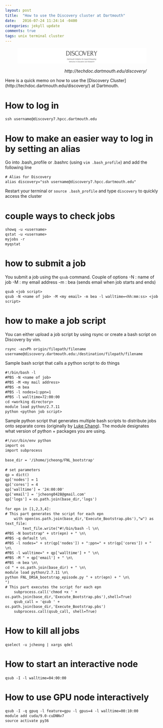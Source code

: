 ```yaml
---
layout: post
title:  "How to use the Discovery cluster at Dartmouth"
date:   2016-07-24 11:24:14 -0400
categories: jekyll update
comments: true
tags: unix terminal cluster
---
```

<figure>
  <img src="/assets/post05/Discovery.png" width="966">
  <figcaption><p align="right"><i>http://techdoc.dartmouth.edu/discovery/</i>
  </p></figcaption>
</figure>
<!--excerpt.start-->
Here is a quick memo on how to use the [Discovery Cluster](http://techdoc.dartmouth.edu/discovery/) at Dartmouth.

# How to log in

```
ssh username@discovery7.hpcc.dartmouth.edu
```

# How to make an easier way to log in by setting an alias
Go into .bash_profile or .bashrc (using ```vim .bash_profile```) and add the following line

```
# Alias for Discovery
alias discovery="ssh username@discovery7.hpcc.dartmouth.edu"
```
Restart your terminal or ```source .bash_profile``` and type ```discovery``` to quickly access the cluster


# couple ways to check jobs  

```
showq -u <username>
qstat -u <username>
myjobs -r
myqstat
```

# how to submit a job  
You submit a job using the ```qsub``` command.
Couple of options
-N : name of job
-M : my email address
-m : bea (sends email when job starts and ends)



```
qsub <job script>
qsub -N <name of job> -M <my email> -m bea -l walltime=<hh:mm:ss> <job script>
```

# how to make a job script
You can either upload a job script by using rsync or create a bash script on Discovery by vim.

```
rsync -azvPh origin/filepath/filename username@discovery.dartmouth.edu:/destination/filepath/filename
```

Sample bash script that calls a python script to do things  

```
#!/bin/bash -l
#PBS -N <name of job>
#PBS -M <my mail address>
#PBS -m bea
#PBS -l nodes=1:ppn=1
#PBS -l walltime=72:00:00
cd <working directory>
module load python/2.7.11
python <python job script>
```

Sample python script that generates multiple bash scripts to distribute jobs onto separate cores (originally by [Luke Chang](cosanlab.com)).
The module designates what version of python + packages you are using.


```
#!/usr/bin/env python
import os
import subprocess

base_dir = '/ihome/jcheong/FNL_bootstrap'

# set parameters
qp = dict()
qp['nodes'] = 1
qp['cores'] = 4
qp['walltime'] = '24:00:00'
qp['email'] = 'jcheong0428@gmail.com'
qp['logs'] = os.path.join(base_dir,'logs')

for epn in [1,2,3,4]:
# This part generates the script for each epn
    with open(os.path.join(base_dir,'Execute_Bootstrap.pbs'),"w") as text_file:
        text_file.write("#!/bin/bash -l \n\
#PBS -N bootstrap" + str(epn) + " \n\
#PBS -q default \n\
#PBS -l nodes=" + str(qp['nodes']) + ":ppn=" + str(qp['cores']) + " \n\
#PBS -l walltime=" + qp['walltime'] + " \n\
#PBS -M " + qp['email'] + " \n\
#PBS -m bea \n\
cd " + os.path.join(base_dir) + " \n\
module load python/2.7.11 \n\
python FNL_DRSA_bootstrap_episode.py " + str(epn) + " \n\
")
# This part executes the script for each epn
    subprocess.call('chmod +x ' + os.path.join(base_dir,'Execute_Bootstrap.pbs'),shell=True)
    qsub_call = 'qsub ' + os.path.join(base_dir,'Execute_Bootstrap.pbs')
    subprocess.call(qsub_call, shell=True)

```

# How to kill all jobs
```qselect -u jcheong | xargs qdel```

# How to start an interactive node
```qsub -I -l walltime=04:00:00```

# How to use GPU node interactively
```
qsub -I -q gpuq -l feature=gpu -l gpus=4 -l walltime=00:10:00
module add cuda/9.0-cuDNNv7
source activate py36
```
